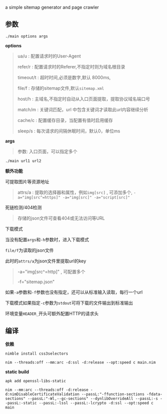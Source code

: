

a simple sitemap generator and page crawler


## 参数

`./main options args`

**options**

> ua/u : 配置请求时的User-Agent
>
> refer/r : 配置请求时的Referer,不指定时则为域名根目录
>
> timeout/t : 超时时间,必须是数字,默认 8000ms,
>
> file/f : 存储的sitemap文件,默认`sitemap.xml`
>
> host/h : 主域名,不指定时自动从入口页面提取，提取协议域名端口号
>
> match/m : 关键词匹配，url 中包含关键词才读取此url内容继续分析
>
> cache/c : 配置缓存目录，当配置有值时启用缓存
>
> sleep/s : 每次请求的间隔休眠时间，默认0，单位ms
>
**args**

>
> 参数: 入口页面，可以指定多个

```
./main url1 url2
```


**额外功能**

可提取图片等资源地址

> attrs/a : 提取的选择器和属性，例如`img[src]` , 可添加多个, `-a="img[src^=https]" -a="img[src]" -a="script[src]"`

死链检测/404检测

> 存储的json文件可查看404或无法访问等URL

下载模式

当没有配置`args`和`-h`参数时，进入下载模式

`file/f`为读取的json文件

此时的`attrs/a`为json文件里提取url的key

> -a="img[src^=http]" , 可配置多个
>
> -f="sitemap.json"
>

如果`-a`参数和`-f`参数也没有指定，还可以从标准输入读取，每行一个url

下载模式如果指定`-c`参数为`stdout`可将下载的文件输出到标准输出

环境变量`HEADER_`开头可额外配置HTTP的请求头

## 编译

**依赖**

```
nimble install css3selectors
```

`nim --threads:off --mm:arc -d:ssl -d:release --opt:speed c main.nim`

**static build**

`apk add openssl-libs-static`

```
nim --mm:arc --threads:off -d:release -d:nimDisableCertificateValidation --passL:"-ffunction-sections -fdata-sections" --passL:"-Wl,--gc-sections" --dynlibOverrideAll --passL:-s --passL:-static --passL:-lssl --passL:-lcrypto -d:ssl --opt:speed c main
```
